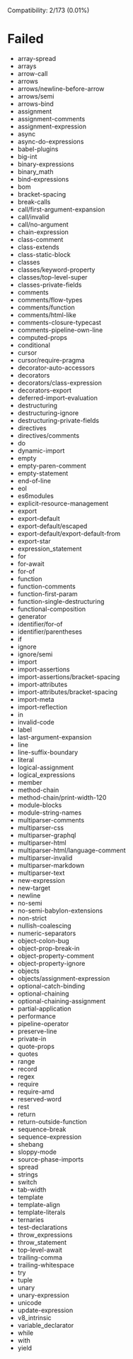 Compatibility: 2/173 (0.01%)

# Failed

* array-spread
* arrays
* arrow-call
* arrows
* arrows/newline-before-arrow
* arrows/semi
* arrows-bind
* assignment
* assignment-comments
* assignment-expression
* async
* async-do-expressions
* babel-plugins
* big-int
* binary-expressions
* binary_math
* bind-expressions
* bom
* bracket-spacing
* break-calls
* call/first-argument-expansion
* call/invalid
* call/no-argument
* chain-expression
* class-comment
* class-extends
* class-static-block
* classes
* classes/keyword-property
* classes/top-level-super
* classes-private-fields
* comments
* comments/flow-types
* comments/function
* comments/html-like
* comments-closure-typecast
* comments-pipeline-own-line
* computed-props
* conditional
* cursor
* cursor/require-pragma
* decorator-auto-accessors
* decorators
* decorators/class-expression
* decorators-export
* deferred-import-evaluation
* destructuring
* destructuring-ignore
* destructuring-private-fields
* directives
* directives/comments
* do
* dynamic-import
* empty
* empty-paren-comment
* empty-statement
* end-of-line
* eol
* es6modules
* explicit-resource-management
* export
* export-default
* export-default/escaped
* export-default/export-default-from
* export-star
* expression_statement
* for
* for-await
* for-of
* function
* function-comments
* function-first-param
* function-single-destructuring
* functional-composition
* generator
* identifier/for-of
* identifier/parentheses
* if
* ignore
* ignore/semi
* import
* import-assertions
* import-assertions/bracket-spacing
* import-attributes
* import-attributes/bracket-spacing
* import-meta
* import-reflection
* in
* invalid-code
* label
* last-argument-expansion
* line
* line-suffix-boundary
* literal
* logical-assignment
* logical_expressions
* member
* method-chain
* method-chain/print-width-120
* module-blocks
* module-string-names
* multiparser-comments
* multiparser-css
* multiparser-graphql
* multiparser-html
* multiparser-html/language-comment
* multiparser-invalid
* multiparser-markdown
* multiparser-text
* new-expression
* new-target
* newline
* no-semi
* no-semi-babylon-extensions
* non-strict
* nullish-coalescing
* numeric-separators
* object-colon-bug
* object-prop-break-in
* object-property-comment
* object-property-ignore
* objects
* objects/assignment-expression
* optional-catch-binding
* optional-chaining
* optional-chaining-assignment
* partial-application
* performance
* pipeline-operator
* preserve-line
* private-in
* quote-props
* quotes
* range
* record
* regex
* require
* require-amd
* reserved-word
* rest
* return
* return-outside-function
* sequence-break
* sequence-expression
* shebang
* sloppy-mode
* source-phase-imports
* spread
* strings
* switch
* tab-width
* template
* template-align
* template-literals
* ternaries
* test-declarations
* throw_expressions
* throw_statement
* top-level-await
* trailing-comma
* trailing-whitespace
* try
* tuple
* unary
* unary-expression
* unicode
* update-expression
* v8_intrinsic
* variable_declarator
* while
* with
* yield
